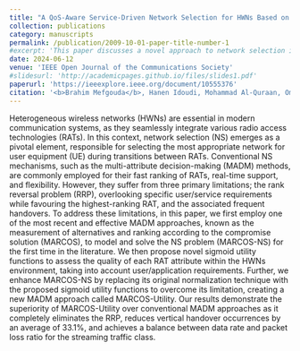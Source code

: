 ```yaml
---
title: "A QoS-Aware Service-Driven Network Selection for HWNs Based on MARCOS and Utility Functions"
collection: publications
category: manuscripts
permalink: /publication/2009-10-01-paper-title-number-1
#excerpt: 'This paper discusses a novel approach to network selection in heterogeneous wireless networks (HWNs) by using the MARCOS method and utility functions to optimize Quality of Service (QoS) and minimize limitations found in traditional methods.'
date: 2024-06-12
venue: 'IEEE Open Journal of the Communications Society'
#slidesurl: 'http://academicpages.github.io/files/slides1.pdf'
paperurl: 'https://ieeexplore.ieee.org/document/10555376'
citation: '<b>Brahim Mefgouda</b>, Hanen Idoudi, Mohammad Al-Quraan, Omer Waqar, Ahmed Zoha, Muhammad Ali Imran, Lina Mohjazi'
---
```


Heterogeneous wireless networks (HWNs) are essential in modern communication systems, as they seamlessly integrate various radio access technologies (RATs). In this context, network selection (NS) emerges as a pivotal element, responsible for selecting the most appropriate network for user equipment (UE) during transitions between RATs. Conventional NS mechanisms, such as the multi-attribute decision-making (MADM) methods, are commonly employed for their fast ranking of RATs, real-time support, and flexibility. However, they suffer from three primary limitations; the rank reversal problem (RRP), overlooking specific user/service requirements while favouring the highest-ranking RAT, and the associated frequent handovers. To address these limitations, in this paper, we first employ one of the most recent and effective MADM approaches, known as the measurement of alternatives and ranking according to the compromise solution (MARCOS), to model and solve the NS problem (MARCOS-NS) for the first time in the literature. We then propose novel sigmoid utility functions to assess the quality of each RAT attribute within the HWNs environment, taking into account user/application requirements. Further, we enhance MARCOS-NS by replacing its original normalization technique with the proposed sigmoid utility functions to overcome its limitation, creating a new MADM approach called MARCOS-Utility. Our results demonstrate the superiority of MARCOS-Utility over conventional MADM approaches as it completely eliminates the RRP, reduces vertical handover occurrences by an average of 33.1%, and achieves a balance between data rate and packet loss ratio for the streaming traffic class.
